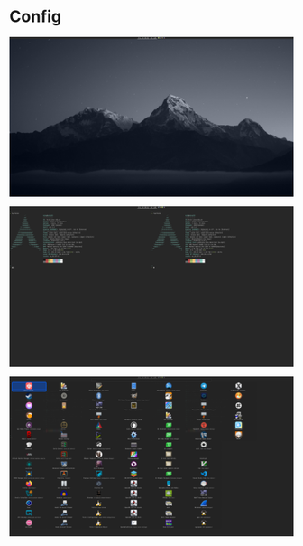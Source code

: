 # Config

![pic alt](./img/251024_20h55m47s_screenshot.png "opt title")

![pic alt](./img/251024_20h11m12s_screenshot.png "opt title")

![pic alt](./img/251024_20h11m40s_screenshot.png "opt title")
